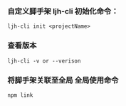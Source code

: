 <!--
 * @Author: laijianghao
 * @Date: 2020-07-31 17:10:11
 * @LastEditTime: 2020-07-31 17:20:02
 * @FilePath: \cli\readme.md
 * @Description : 
--> 
### 自定义脚手架 ljh-cli 初始化命令：
```
ljh-cli init <projectName>
```
### 查看版本
```
ljh-cli -v or --verison
```
### 将脚手架关联至全局 全局使用命令
```
npm link
```
### 
```

```


